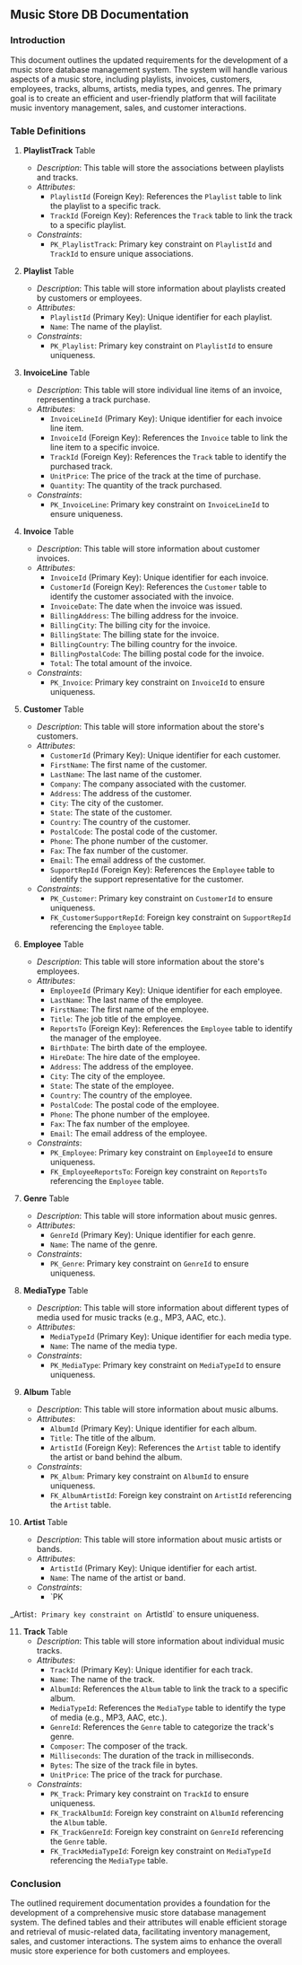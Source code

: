 
## Music Store DB Documentation

### Introduction

This document outlines the updated requirements for the development of a music store database management system. The system will handle various aspects of a music store, including playlists, invoices, customers, employees, tracks, albums, artists, media types, and genres. The primary goal is to create an efficient and user-friendly platform that will facilitate music inventory management, sales, and customer interactions.

### Table Definitions

1. **PlaylistTrack** Table
   - *Description*: This table will store the associations between playlists and tracks.
   - *Attributes*:
     - `PlaylistId` (Foreign Key): References the `Playlist` table to link the playlist to a specific track.
     - `TrackId` (Foreign Key): References the `Track` table to link the track to a specific playlist.
   - *Constraints*:
     - `PK_PlaylistTrack`: Primary key constraint on `PlaylistId` and `TrackId` to ensure unique associations.

2. **Playlist** Table
   - *Description*: This table will store information about playlists created by customers or employees.
   - *Attributes*:
     - `PlaylistId` (Primary Key): Unique identifier for each playlist.
     - `Name`: The name of the playlist.
   - *Constraints*:
     - `PK_Playlist`: Primary key constraint on `PlaylistId` to ensure uniqueness.

3. **InvoiceLine** Table
   - *Description*: This table will store individual line items of an invoice, representing a track purchase.
   - *Attributes*:
     - `InvoiceLineId` (Primary Key): Unique identifier for each invoice line item.
     - `InvoiceId` (Foreign Key): References the `Invoice` table to link the line item to a specific invoice.
     - `TrackId` (Foreign Key): References the `Track` table to identify the purchased track.
     - `UnitPrice`: The price of the track at the time of purchase.
     - `Quantity`: The quantity of the track purchased.
   - *Constraints*:
     - `PK_InvoiceLine`: Primary key constraint on `InvoiceLineId` to ensure uniqueness.

4. **Invoice** Table
   - *Description*: This table will store information about customer invoices.
   - *Attributes*:
     - `InvoiceId` (Primary Key): Unique identifier for each invoice.
     - `CustomerId` (Foreign Key): References the `Customer` table to identify the customer associated with the invoice.
     - `InvoiceDate`: The date when the invoice was issued.
     - `BillingAddress`: The billing address for the invoice.
     - `BillingCity`: The billing city for the invoice.
     - `BillingState`: The billing state for the invoice.
     - `BillingCountry`: The billing country for the invoice.
     - `BillingPostalCode`: The billing postal code for the invoice.
     - `Total`: The total amount of the invoice.
   - *Constraints*:
     - `PK_Invoice`: Primary key constraint on `InvoiceId` to ensure uniqueness.

5. **Customer** Table
   - *Description*: This table will store information about the store's customers.
   - *Attributes*:
     - `CustomerId` (Primary Key): Unique identifier for each customer.
     - `FirstName`: The first name of the customer.
     - `LastName`: The last name of the customer.
     - `Company`: The company associated with the customer.
     - `Address`: The address of the customer.
     - `City`: The city of the customer.
     - `State`: The state of the customer.
     - `Country`: The country of the customer.
     - `PostalCode`: The postal code of the customer.
     - `Phone`: The phone number of the customer.
     - `Fax`: The fax number of the customer.
     - `Email`: The email address of the customer.
     - `SupportRepId` (Foreign Key): References the `Employee` table to identify the support representative for the customer.
   - *Constraints*:
     - `PK_Customer`: Primary key constraint on `CustomerId` to ensure uniqueness.
     - `FK_CustomerSupportRepId`: Foreign key constraint on `SupportRepId` referencing the `Employee` table.

6. **Employee** Table
   - *Description*: This table will store information about the store's employees.
   - *Attributes*:
     - `EmployeeId` (Primary Key): Unique identifier for each employee.
     - `LastName`: The last name of the employee.
     - `FirstName`: The first name of the employee.
     - `Title`: The job title of the employee.
     - `ReportsTo` (Foreign Key): References the `Employee` table to identify the manager of the employee.
     - `BirthDate`: The birth date of the employee.
     - `HireDate`: The hire date of the employee.
     - `Address`: The address of the employee.
     - `City`: The city of the employee.
     - `State`: The state of the employee.
     - `Country`: The country of the employee.
     - `PostalCode`: The postal code of the employee.
     - `Phone`: The phone number of the employee.
     - `Fax`: The fax number of the employee.
     - `Email`: The email address of the employee.
   - *Constraints*:
     - `PK_Employee`: Primary key constraint on `EmployeeId` to ensure uniqueness.
     - `FK_EmployeeReportsTo`: Foreign key constraint on `ReportsTo` referencing the `Employee` table.

7. **Genre** Table
   - *Description*: This table will store information about music genres.
   - *Attributes*:
     - `GenreId` (Primary Key): Unique identifier for each genre.
     - `Name`: The name of the genre.
   - *Constraints*:
     - `PK_Genre`: Primary key constraint on `GenreId` to ensure uniqueness.

8. **MediaType** Table
   - *Description*: This table will store information about different types of media used for music tracks (e.g., MP3, AAC, etc.).
   - *Attributes*:
     - `MediaTypeId` (Primary Key): Unique identifier for each media type.
     - `Name`: The name of the media type.
   - *Constraints*:
     - `PK_MediaType`: Primary key constraint on `MediaTypeId` to ensure uniqueness.

9. **Album** Table
   - *Description*: This table will store information about music albums.
   - *Attributes*:
     - `AlbumId` (Primary Key): Unique identifier for each album.
     - `Title`: The title of the album.
     - `ArtistId` (Foreign Key): References the `Artist` table to identify the artist or band behind the album.
   - *Constraints*:
     - `PK_Album`: Primary key constraint on `AlbumId` to ensure uniqueness.
     - `FK_AlbumArtistId`: Foreign key constraint on `ArtistId` referencing the `Artist` table.

10. **Artist** Table
    - *Description*: This table will store information about music artists or bands.
    - *Attributes*:
      - `ArtistId` (Primary Key): Unique identifier for each artist.
      - `Name`: The name of the artist or band.
    - *Constraints*:
      - `PK

_Artist`: Primary key constraint on `ArtistId` to ensure uniqueness.

11. **Track** Table
    - *Description*: This table will store information about individual music tracks.
    - *Attributes*:
      - `TrackId` (Primary Key): Unique identifier for each track.
      - `Name`: The name of the track.
      - `AlbumId`: References the `Album` table to link the track to a specific album.
      - `MediaTypeId`: References the `MediaType` table to identify the type of media (e.g., MP3, AAC, etc.).
      - `GenreId`: References the `Genre` table to categorize the track's genre.
      - `Composer`: The composer of the track.
      - `Milliseconds`: The duration of the track in milliseconds.
      - `Bytes`: The size of the track file in bytes.
      - `UnitPrice`: The price of the track for purchase.
    - *Constraints*:
      - `PK_Track`: Primary key constraint on `TrackId` to ensure uniqueness.
      - `FK_TrackAlbumId`: Foreign key constraint on `AlbumId` referencing the `Album` table.
      - `FK_TrackGenreId`: Foreign key constraint on `GenreId` referencing the `Genre` table.
      - `FK_TrackMediaTypeId`: Foreign key constraint on `MediaTypeId` referencing the `MediaType` table.

### Conclusion

The outlined requirement documentation provides a foundation for the development of a comprehensive music store database management system. The defined tables and their attributes will enable efficient storage and retrieval of music-related data, facilitating inventory management, sales, and customer interactions. The system aims to enhance the overall music store experience for both customers and employees.